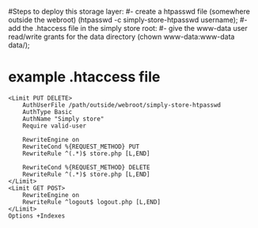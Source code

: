 #Steps to deploy this storage layer:
#- create a htpasswd file (somewhere outside the webroot) (htpasswd -c simply-store-htpasswd username);
#- add the .htaccess file in the simply store root:
#- give the www-data user read/write grants for the data directory (chown www-data:www-data data/);
#
# example .htaccess file
```
<Limit PUT DELETE>
    AuthUserFile /path/outside/webroot/simply-store-htpasswd
    AuthType Basic
    AuthName "Simply store"
    Require valid-user

    RewriteEngine on
    RewriteCond %{REQUEST_METHOD} PUT
    RewriteRule ^(.*)$ store.php [L,END]

    RewriteCond %{REQUEST_METHOD} DELETE
    RewriteRule ^(.*)$ store.php [L,END]
</Limit>
<Limit GET POST>
	RewriteEngine on
	RewriteRule ^logout$ logout.php [L,END]
</Limit>
Options +Indexes
```
